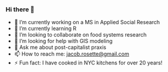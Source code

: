 ### Hi there 👋

- 🔭 I’m currently working on a MS in Applied Social Research
- 🌱 I’m currently learning R
- 👯 I’m looking to collaborate on food systems research
- 🤔 I’m looking for help with GIS modeling
- 💬 Ask me about post-capitalist praxis
- 📫 How to reach me: jacob.rosette@gmail.com
- ⚡ Fun fact: I have cooked in NYC kitchens for over 20 years!
